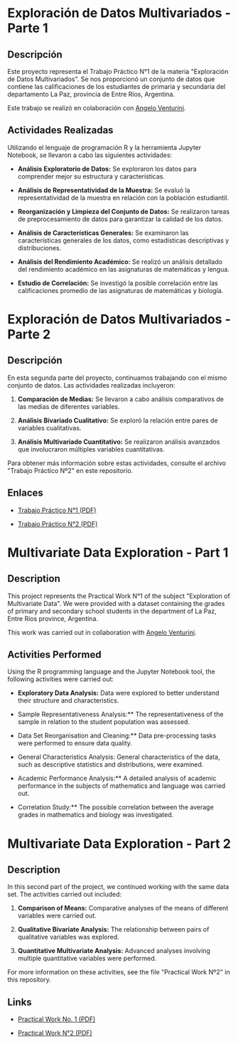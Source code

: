# Exploración de Datos Multivariados - Parte 1

## Descripción
Este proyecto representa el Trabajo Práctico N°1 de la materia "Exploración de Datos Multivariados". Se nos proporcionó un conjunto de datos que contiene las calificaciones de los estudiantes de primaria y secundaria del departamento La Paz, provincia de Entre Ríos, Argentina.

Este trabajo se realizó en colaboración con [Angelo Venturini](https://github.com/Nefertumm).

## Actividades Realizadas
Utilizando el lenguaje de programación R y la herramienta Jupyter Notebook, se llevaron a cabo las siguientes actividades:

- **Análisis Exploratorio de Datos:** Se exploraron los datos para comprender mejor su estructura y características.

- **Análisis de Representatividad de la Muestra:** Se evaluó la representatividad de la muestra en relación con la población estudiantil.

- **Reorganización y Limpieza del Conjunto de Datos:** Se realizaron tareas de preprocesamiento de datos para garantizar la calidad de los datos.

- **Análisis de Características Generales:** Se examinaron las características generales de los datos, como estadísticas descriptivas y distribuciones.

- **Análisis del Rendimiento Académico:** Se realizó un análisis detallado del rendimiento académico en las asignaturas de matemáticas y lengua.

- **Estudio de Correlación:** Se investigó la posible correlación entre las calificaciones promedio de las asignaturas de matemáticas y biología.


# Exploración de Datos Multivariados - Parte 2

## Descripción
En esta segunda parte del proyecto, continuamos trabajando con el mismo conjunto de datos. Las actividades realizadas incluyeron:

1. **Comparación de Medias:** Se llevaron a cabo análisis comparativos de las medias de diferentes variables.

2. **Análisis Bivariado Cualitativo:** Se exploró la relación entre pares de variables cualitativas.

3. **Análisis Multivariado Cuantitativo:** Se realizaron análisis avanzados que involucraron múltiples variables cuantitativas.

Para obtener más información sobre estas actividades, consulte el archivo "Trabajo Práctico Nº2" en este repositorio.

## Enlaces
- [Trabajo Práctico N°1 (PDF)](https://github.com/EnzoRD/exploracion_de_datos_multivariados/blob/main/Trabajo%20Pr%C3%A1ctico%20N%C2%B01.pdf)



- [Trabajo Práctico N°2 (PDF)](https://github.com/EnzoRD/exploracion_de_datos_multivariados/blob/main/Trabajo%20Pr%C3%A1ctico%20N%C2%B02.pdf)

# Multivariate Data Exploration - Part 1

## Description
This project represents the Practical Work N°1 of the subject "Exploration of Multivariate Data". We were provided with a dataset containing the grades of primary and secondary school students in the department of La Paz, Entre Ríos province, Argentina.

This work was carried out in collaboration with [Angelo Venturini](https://github.com/Nefertumm).

## Activities Performed
Using the R programming language and the Jupyter Notebook tool, the following activities were carried out:

- **Exploratory Data Analysis:** Data were explored to better understand their structure and characteristics.

- Sample Representativeness Analysis:** The representativeness of the sample in relation to the student population was assessed.

- Data Set Reorganisation and Cleaning:** Data pre-processing tasks were performed to ensure data quality.

- General Characteristics Analysis: General characteristics of the data, such as descriptive statistics and distributions, were examined.

- Academic Performance Analysis:** A detailed analysis of academic performance in the subjects of mathematics and language was carried out.

- Correlation Study:** The possible correlation between the average grades in mathematics and biology was investigated.


# Multivariate Data Exploration - Part 2

## Description
In this second part of the project, we continued working with the same data set. The activities carried out included:

1. **Comparison of Means:** Comparative analyses of the means of different variables were carried out.

2. **Qualitative Bivariate Analysis:** The relationship between pairs of qualitative variables was explored.

3. **Quantitative Multivariate Analysis:** Advanced analyses involving multiple quantitative variables were performed.

For more information on these activities, see the file "Practical Work Nº2" in this repository.

## Links
- [Practical Work No. 1 (PDF)](https://github.com/EnzoRD/exploracion_de_datos_multivariados/blob/main/Trabajo%20Pr%C3%A1ctico%20N%C2%B01.pdf)



- [Practical Work N°2 (PDF)](https://github.com/EnzoRD/exploracion_de_datos_multivariados/blob/main/Trabajo%20Pr%C3%A1ctico%20N%C2%B02.pdf)
